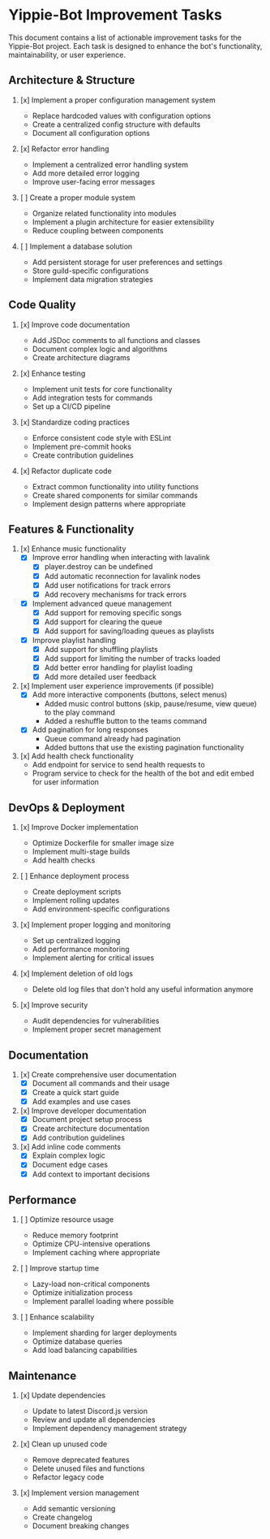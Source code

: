 # Yippie-Bot Improvement Tasks

This document contains a list of actionable improvement tasks for the Yippie-Bot project. Each task is designed to enhance the bot's functionality, maintainability, or user experience.

## Architecture & Structure

1. [x] Implement a proper configuration management system
   - Replace hardcoded values with configuration options
   - Create a centralized config structure with defaults
   - Document all configuration options

2. [x] Refactor error handling
   - Implement a centralized error handling system
   - Add more detailed error logging
   - Improve user-facing error messages

3. [ ] Create a proper module system
   - Organize related functionality into modules
   - Implement a plugin architecture for easier extensibility
   - Reduce coupling between components

4. [ ] Implement a database solution
   - Add persistent storage for user preferences and settings
   - Store guild-specific configurations
   - Implement data migration strategies

## Code Quality

1. [x] Improve code documentation
   - Add JSDoc comments to all functions and classes
   - Document complex logic and algorithms
   - Create architecture diagrams

2. [x] Enhance testing
   - Implement unit tests for core functionality
   - Add integration tests for commands
   - Set up a CI/CD pipeline

3. [x] Standardize coding practices
   - Enforce consistent code style with ESLint
   - Implement pre-commit hooks
   - Create contribution guidelines

4. [x] Refactor duplicate code
   - Extract common functionality into utility functions
   - Create shared components for similar commands
   - Implement design patterns where appropriate

## Features & Functionality

1. [x] Enhance music functionality
   - [x] Improve error handling when interacting with lavalink
     - [x] player.destroy can be undefined
     - [x] Add automatic reconnection for lavalink nodes
     - [x] Add user notifications for track errors
     - [x] Add recovery mechanisms for track errors
   - [x] Implement advanced queue management
     - [x] Add support for removing specific songs
     - [x] Add support for clearing the queue
     - [x] Add support for saving/loading queues as playlists
   - [x] Improve playlist handling
     - [x] Add support for shuffling playlists
     - [x] Add support for limiting the number of tracks loaded
     - [x] Add better error handling for playlist loading
     - [x] Add more detailed user feedback

2. [x] Implement user experience improvements (if possible)
   - [x] Add more interactive components (buttons, select menus)
     - Added music control buttons (skip, pause/resume, view queue) to the play command
     - Added a reshuffle button to the teams command
   - [x] Add pagination for long responses
     - Queue command already had pagination
     - Added buttons that use the existing pagination functionality

3. [x] Add health check functionality
   - Add endpoint for service to send health requests to
   - Program service to check for the health of the bot and edit embed for user information

## DevOps & Deployment

1. [x] Improve Docker implementation
   - Optimize Dockerfile for smaller image size
   - Implement multi-stage builds
   - Add health checks

2. [ ] Enhance deployment process
   - Create deployment scripts
   - Implement rolling updates
   - Add environment-specific configurations

3. [x] Implement proper logging and monitoring
   - Set up centralized logging
   - Add performance monitoring
   - Implement alerting for critical issues

4. [x] Implement deletion of old logs
   - Delete old log files that don't hold any useful information anymore

5. [x] Improve security
   - Audit dependencies for vulnerabilities
   - Implement proper secret management

## Documentation

1. [x] Create comprehensive user documentation
   - [x] Document all commands and their usage
   - [x] Create a quick start guide
   - [x] Add examples and use cases

2. [x] Improve developer documentation
   - [x] Document project setup process
   - [x] Create architecture documentation
   - [x] Add contribution guidelines

3. [x] Add inline code comments
   - [x] Explain complex logic
   - [x] Document edge cases
   - [x] Add context to important decisions

## Performance

1. [ ] Optimize resource usage
   - Reduce memory footprint
   - Optimize CPU-intensive operations
   - Implement caching where appropriate

2. [ ] Improve startup time
   - Lazy-load non-critical components
   - Optimize initialization process
   - Implement parallel loading where possible

3. [ ] Enhance scalability
   - Implement sharding for larger deployments
   - Optimize database queries
   - Add load balancing capabilities

## Maintenance

1. [x] Update dependencies
   - Update to latest Discord.js version
   - Review and update all dependencies
   - Implement dependency management strategy

2. [x] Clean up unused code
   - Remove deprecated features
   - Delete unused files and functions
   - Refactor legacy code

3. [x] Implement version management
   - Add semantic versioning
   - Create changelog
   - Document breaking changes
